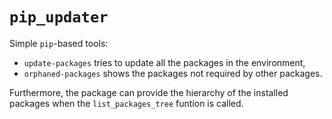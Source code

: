 # `pip_updater`

Simple `pip`-based tools:
- `update-packages` tries to update all the packages in the environment,
- `orphaned-packages` shows the packages not required by other packages.

Furthermore, the package can provide the hierarchy of the installed packages
when the `list_packages_tree` funtion is called.
